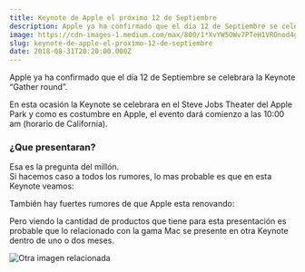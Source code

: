 ```yaml
---
title: Keynote de Apple el próximo 12 de Septiembre
description: Apple ya ha confirmado que el día 12 de Septiembre se celebrara la Keynote “Gather round”.
image: https://cdn-images-1.medium.com/max/800/1*XvYW5OWv7PTeH1VROnod4g.jpeg
slug: keynote-de-apple-el-proximo-12-de-septiembre
date: 2018-08-31T20:20:00.000Z
---
```


Apple ya ha confirmado que el día 12 de Septiembre se celebrara la Keynote “Gather round”.

En esta ocasión la Keynote se celebrara en el Steve Jobs Theater del Apple Park y como es costumbre en Apple, el evento dará comienzo a las 10:00 am (horario de California).

### ¿Que presentaran?

Esa es la pregunta del millón.  
Si hacemos caso a todos los rumores, lo mas probable es que en esta Keynote veamos:

También hay fuertes rumores de que Apple esta renovando:

Pero viendo la cantidad de productos que tiene para esta presentación es probable que lo relacionado con la gama Mac se presente en otra Keynote dentro de uno o dos meses.

![Otra imagen relacionada](https://cdn-images-1.medium.com/max/800/0*Igt65BaFmueydr-J)
